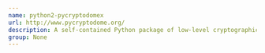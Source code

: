 ```yaml
---
name: python2-pycryptodomex
url: http://www.pycryptodome.org/
description: A self-contained Python package of low-level cryptographic primitives URL : http://www.
group: None
---
```

